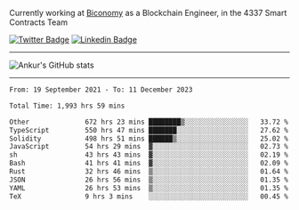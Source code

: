 Currently working at [Biconomy](https://biconomy.io/) as a Blockchain Engineer, in the 4337 Smart Contracts Team

 [![Twitter Badge](https://img.shields.io/badge/-@ankurdubey521-1ca0f1?style=flat-square&labelColor=1ca0f1&logo=twitter&logoColor=white&link=https://twitter.com/ankurdubey521)](https://twitter.com/ankurdubey521) [![Linkedin Badge](https://img.shields.io/badge/-ankurdubey521-blue?style=flat-square&logo=Linkedin&logoColor=white&link=https://www.linkedin.com/in/ankurdubey521/)](https://www.linkedin.com/in/ankurdubey521/)

<hr/>

![Ankur's GitHub stats](https://github-readme-stats.vercel.app/api?username=ankurdubey521&count_private=true&theme=radical)

<hr/>

<!--START_SECTION:waka-->

```txt
From: 19 September 2021 - To: 11 December 2023

Total Time: 1,993 hrs 59 mins

Other              672 hrs 23 mins ████████▒░░░░░░░░░░░░░░░░   33.72 %
TypeScript         550 hrs 47 mins ███████░░░░░░░░░░░░░░░░░░   27.62 %
Solidity           498 hrs 51 mins ██████▒░░░░░░░░░░░░░░░░░░   25.02 %
JavaScript         54 hrs 29 mins  ▓░░░░░░░░░░░░░░░░░░░░░░░░   02.73 %
sh                 43 hrs 43 mins  ▓░░░░░░░░░░░░░░░░░░░░░░░░   02.19 %
Bash               41 hrs 41 mins  ▓░░░░░░░░░░░░░░░░░░░░░░░░   02.09 %
Rust               32 hrs 46 mins  ▒░░░░░░░░░░░░░░░░░░░░░░░░   01.64 %
JSON               26 hrs 56 mins  ▒░░░░░░░░░░░░░░░░░░░░░░░░   01.35 %
YAML               26 hrs 53 mins  ▒░░░░░░░░░░░░░░░░░░░░░░░░   01.35 %
TeX                9 hrs 3 mins    ░░░░░░░░░░░░░░░░░░░░░░░░░   00.45 %
```

<!--END_SECTION:waka-->
